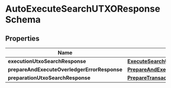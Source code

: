 

# AutoExecuteSearchUTXOResponseSchema


## Properties

Name | Type | Description | Notes
------------ | ------------- | ------------- | -------------
**executionUtxoSearchResponse** | [**ExecuteSearchUTXOResponse**](ExecuteSearchUTXOResponse.md) |  |  [optional]
**prepareAndExecuteOverledgerErrorResponse** | [**PrepareAndExecuteOverledgerErrorResponse**](PrepareAndExecuteOverledgerErrorResponse.md) |  |  [optional]
**preparationUtxoSearchResponse** | [**PrepareTransactionResponse**](PrepareTransactionResponse.md) |  |  [optional]



